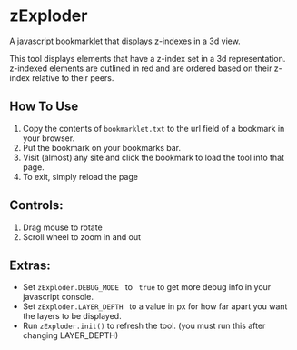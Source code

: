 # zExploder
A javascript bookmarklet that displays z-indexes in a 3d view.

This tool displays elements that have a z-index set in a 3d representation.
z-indexed elements are outlined in red and are ordered based on their z-index relative to their peers.


How To Use
-------
1. Copy the contents of `bookmarklet.txt` to the url field of a bookmark in your browser.
2. Put the bookmark on your bookmarks bar.
3. Visit (almost) any site and click the bookmark to load the tool into that page.
4. To exit, simply reload the page


Controls:
------------
1. Drag mouse to rotate
2. Scroll wheel to zoom in and out

Extras:
------------
* Set `zExploder.DEBUG_MODE ` to ` true` to get more debug info in your javascript console.
* Set `zExploder.LAYER_DEPTH ` to a value in px for how far apart you want the layers to be displayed.
* Run `zExploder.init()` to refresh the tool. (you must run this after changing LAYER_DEPTH)